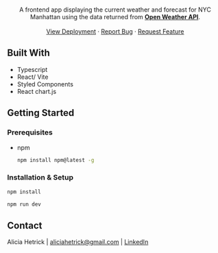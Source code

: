 <!-- PROJECT LOGO -->
<br />
<div align="center">
  
  <p align="center">
  A frontend app displaying the current weather and forecast for NYC Manhattan using the data returned from  <a href="https://openweathermap.org/api">
   <strong>Open Weather API</strong></a>.
    <br />
    <br />
    <a href="https://weathernyc.netlify.app/">View Deployment</a>
    ·
    <a href="https://github.com/aliciahetrick/weather/issues">Report Bug</a>
    ·
    <a href="https://github.com/aliciahetrick/weather/issues">Request Feature</a>
  </p>
</div>

## Built With

- Typescript
- React/ Vite
- Styled Components
- React chart.js

<!-- GETTING STARTED -->

## Getting Started

### Prerequisites

- npm
  ```sh
  npm install npm@latest -g
  ```

### Installation & Setup

```sh
npm install
```

```sh
npm run dev
```

<!-- CONTACT -->

## Contact

Alicia Hetrick | aliciahetrick@gmail.com | [LinkedIn](https://www.linkedin.com/in/alicia-hetrick/)
